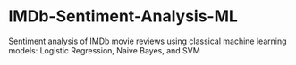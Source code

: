 # IMDb-Sentiment-Analysis-ML
Sentiment analysis of IMDb movie reviews using classical machine learning models: Logistic Regression, Naive Bayes, and SVM
